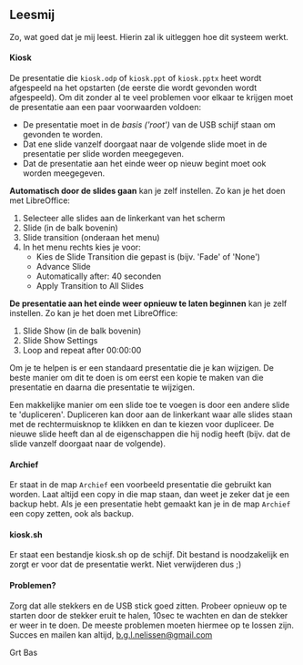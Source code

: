 ## Leesmij

Zo, wat goed dat je mij leest. Hierin zal ik uitleggen hoe dit systeem werkt.

#### Kiosk

De presentatie die `kiosk.odp` of `kiosk.ppt` of `kiosk.pptx` heet wordt afgespeeld na het opstarten (de eerste die wordt gevonden wordt afgespeeld). Om dit zonder al te veel problemen voor elkaar te krijgen moet de presentatie aan een paar voorwaarden voldoen:

- De presentatie moet in de *basis ('root')* van de USB schijf staan om gevonden te worden.
- Dat ene slide vanzelf doorgaat naar de volgende slide moet in de presentatie per slide worden meegegeven.
- Dat de presentatie aan het einde weer op nieuw begint moet ook worden meegegeven.

**Automatisch door de slides gaan** kan je zelf instellen.
Zo kan je het doen met LibreOffice:

1. Selecteer alle slides aan de linkerkant van het scherm
2. Slide (in de balk bovenin)
3. Slide transition (onderaan het menu)
4. In het menu rechts kies je voor:
    - Kies de Slide Transition die gepast is (bijv. 'Fade' of 'None')
    - Advance Slide
    - Automatically after: 40 seconden
    - Apply Transition to All Slides

**De presentatie aan het einde weer opnieuw te laten beginnen** kan je zelf instellen.
Zo kan je het doen met LibreOffice:

1. Slide Show (in de balk bovenin)
2. Slide Show Settings
3. Loop and repeat after 00:00:00

Om je te helpen is er een standaard presentatie die je kan wijzigen. De beste manier om dit te doen is om eerst een kopie te maken van die presentatie en daarna die presentatie te wijzigen. 

Een makkelijke manier om een slide toe te voegen is door een andere slide te 'dupliceren'. Dupliceren kan door aan de linkerkant waar alle slides staan met de rechtermuisknop te klikken en dan te kiezen voor dupliceer. De nieuwe slide heeft dan al de eigenschappen die hij nodig heeft (bijv. dat de slide vanzelf doorgaat naar de volgende).


#### Archief

Er staat in de map `Archief` een voorbeeld presentatie die gebruikt kan worden. Laat altijd een copy in die map staan, dan weet je zeker dat je een backup hebt. Als je een presentatie hebt gemaakt kan je in de map `Archief` een copy zetten, ook als backup.

#### kiosk.sh

Er staat een bestandje kiosk.sh op de schijf. Dit bestand is noodzakelijk en zorgt er voor dat de presentatie werkt. Niet verwijderen dus ;)

#### Problemen?

Zorg dat alle stekkers en de USB stick goed zitten. Probeer opnieuw op te starten door de stekker eruit te halen, 10sec te wachten en dan de stekker er weer in te doen. De meeste problemen moeten hiermee op te lossen zijn. Succes en mailen kan altijd, b.g.l.nelissen@gmail.com

Grt Bas
